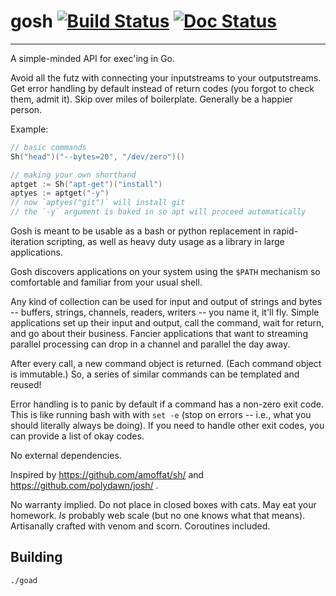 # gosh [![Build Status](https://travis-ci.org/polydawn/gosh.svg)](https://travis-ci.org/polydawn/gosh) [![Doc Status](https://godoc.org/github.com/polydawn/gosh?status.png)](https://godoc.org/github.com/polydawn/gosh)

---

A simple-minded API for exec'ing in Go.

Avoid all the futz with connecting your inputstreams to your outputstreams.
Get error handling by default instead of return codes (you forgot to check them, admit it).
Skip over miles of boilerplate.
Generally be a happier person.

Example:


```go
// basic commands
Sh("head")("--bytes=20", "/dev/zero")()

// making your own shorthand
aptget := Sh("apt-get")("install")
aptyes := aptget("-y")
// now `aptyes("git")` will install git
// the `-y` argument is baked in so apt will proceed automatically
```

Gosh is meant to be usable as a bash or python replacement in rapid-iteration scripting, as well as heavy duty usage as a library in large applications.

Gosh discovers applications on your system using the `$PATH` mechanism so comfortable and familiar from your usual shell.

Any kind of collection can be used for input and output of strings and bytes -- buffers, strings, channels, readers, writers -- you name it, it'll fly.
Simple applications set up their input and output, call the command, wait for return, and go about their business.
Fancier applications that want to streaming parallel processing can drop in a channel and parallel the day away.

After every call, a new command object is returned.
(Each command object is immutable.)
So, a series of similar commands can be templated and reused!

Error handling is to panic by default if a command has a non-zero exit code.
This is like running bash with with `set -e` (stop on errors -- i.e., what you should literally always be doing).
If you need to handle other exit codes, you can provide a list of okay codes.

No external dependencies.

Inspired by https://github.com/amoffat/sh/ and https://github.com/polydawn/josh/ .

No warranty implied.  Do not place in closed boxes with cats.  May eat your homework.  *Is* probably web scale (but no one knows what that means).  Artisanally crafted with venom and scorn.  Coroutines included.



## Building

`./goad`


